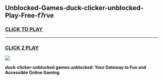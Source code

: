 
## Unblocked-Games-duck-clicker-unblocked-Play-Free-f7rve
<h3>
<a href="https://premium76.site?title=duck-clicker-unblocked&ref=18A1">CLICK TO PLAY</a></h3>
<hr>

<h3>
<a href="https://premium76.site?title=duck-clicker-unblocked&ref=18A1">CLICK 2 PLAY</a>
  
</h3>

<a href="https://premium76.site?title=duck-clicker-unblocked&ref=18A1"><img src="https://clearcache.store/games.png"></a>


**duck-clicker-unblocked games unblocked: Your Gateway to Fun and Accessible Online Gaming**

